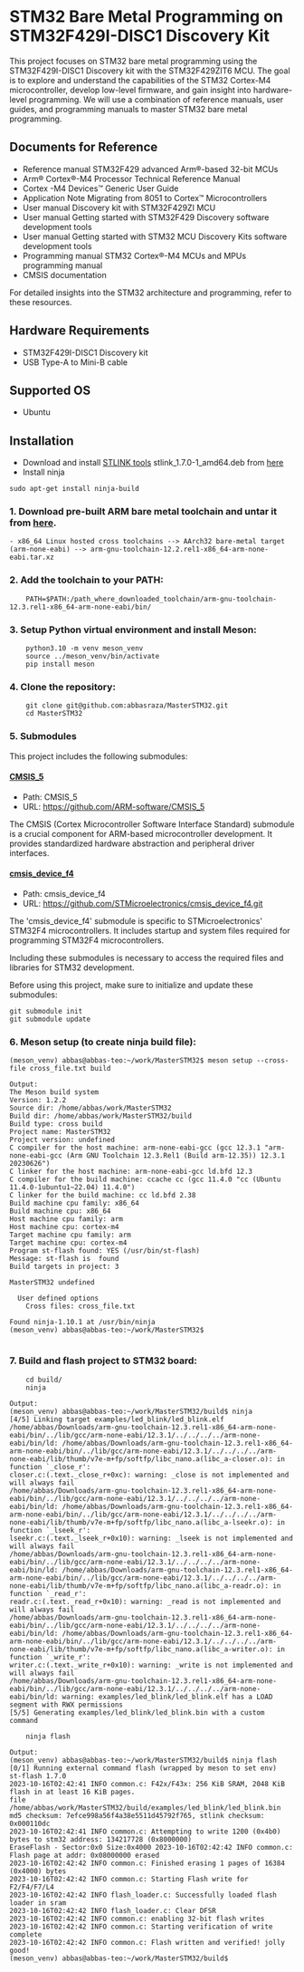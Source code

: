 # STM32 Bare Metal Programming on STM32F429I-DISC1 Discovery Kit

This project focuses on STM32 bare metal programming using the STM32F429I-DISC1 Discovery kit with the STM32F429ZIT6 MCU. The goal is to explore and understand the capabilities of the STM32 Cortex-M4 microcontroller, develop low-level firmware, and gain insight into hardware-level programming. We will use a combination of reference manuals, user guides, and programming manuals to master STM32 bare metal programming.


## Documents for Reference

- Reference manual STM32F429 advanced Arm®-based 32-bit MCUs
- Arm® Cortex®-M4 Processor Technical Reference Manual
- Cortex -M4 Devices™ Generic User Guide
- Application Note Migrating from 8051 to Cortex™ Microcontrollers
- User manual Discovery kit with STM32F429ZI MCU
- User manual Getting started with STM32F429 Discovery software development tools
- User manual Getting started with STM32 MCU Discovery Kits software development tools
- Programming manual STM32 Cortex®-M4 MCUs and MPUs programming manual
- CMSIS documentation

For detailed insights into the STM32 architecture and programming, refer to these resources.


## Hardware Requirements

- STM32F429I-DISC1 Discovery kit
- USB Type-A to Mini-B cable

## Supported OS

- Ubuntu


## Installation
- Download and install [STLINK tools](https://github.com/stlink-org/stlink)  stlink_1.7.0-1_amd64.deb from [here
](https://github.com/stlink-org/stlink/releases)
- Install ninja
```shell
sudo apt-get install ninja-build
```

### 1. Download pre-built ARM bare metal toolchain and untar it from [here](https://developer.arm.com/downloads/-/arm-gnu-toolchain-downloads/12-2-rel1).
    - x86_64 Linux hosted cross toolchains --> AArch32 bare-metal target (arm-none-eabi) --> arm-gnu-toolchain-12.2.rel1-x86_64-arm-none-eabi.tar.xz
### 2. Add the toolchain to your PATH:
```shell
    PATH=$PATH:/path_where_downloaded_toolchain/arm-gnu-toolchain-12.3.rel1-x86_64-arm-none-eabi/bin/
```
### 3. Setup Python virtual environment and install Meson:
```shell
    python3.10 -m venv meson_venv
    source ../meson_venv/bin/activate
    pip install meson
```
### 4. Clone the repository:
```shell
    git clone git@github.com:abbasraza/MasterSTM32.git
    cd MasterSTM32
```
### 5. Submodules

This project includes the following submodules:

#### [CMSIS_5](https://github.com/ARM-software/CMSIS_5)
- Path: CMSIS_5
- URL: https://github.com/ARM-software/CMSIS_5

The CMSIS (Cortex Microcontroller Software Interface Standard) submodule is a crucial component for ARM-based microcontroller development. It provides standardized hardware abstraction and peripheral driver interfaces.

#### [cmsis_device_f4](https://github.com/STMicroelectronics/cmsis_device_f4.git)
- Path: cmsis_device_f4
- URL: https://github.com/STMicroelectronics/cmsis_device_f4.git

The 'cmsis_device_f4' submodule is specific to STMicroelectronics' STM32F4 microcontrollers. It includes startup and system files required for programming STM32F4 microcontrollers.

Including these submodules is necessary to access the required files and libraries for STM32 development.

Before using this project, make sure to initialize and update these submodules:
```shell
git submodule init
git submodule update
```
### 6. Meson setup (to create ninja build file):
```shell
(meson_venv) abbas@abbas-teo:~/work/MasterSTM32$ meson setup --cross-file cross_file.txt build
```
```
Output:
The Meson build system
Version: 1.2.2
Source dir: /home/abbas/work/MasterSTM32
Build dir: /home/abbas/work/MasterSTM32/build
Build type: cross build
Project name: MasterSTM32
Project version: undefined
C compiler for the host machine: arm-none-eabi-gcc (gcc 12.3.1 "arm-none-eabi-gcc (Arm GNU Toolchain 12.3.Rel1 (Build arm-12.35)) 12.3.1 20230626")
C linker for the host machine: arm-none-eabi-gcc ld.bfd 12.3
C compiler for the build machine: ccache cc (gcc 11.4.0 "cc (Ubuntu 11.4.0-1ubuntu1~22.04) 11.4.0")
C linker for the build machine: cc ld.bfd 2.38
Build machine cpu family: x86_64
Build machine cpu: x86_64
Host machine cpu family: arm
Host machine cpu: cortex-m4
Target machine cpu family: arm
Target machine cpu: cortex-m4
Program st-flash found: YES (/usr/bin/st-flash)
Message: st-flash is  found
Build targets in project: 3

MasterSTM32 undefined

  User defined options
    Cross files: cross_file.txt

Found ninja-1.10.1 at /usr/bin/ninja
(meson_venv) abbas@abbas-teo:~/work/MasterSTM32$ 
    
```
### 7. Build and flash project to STM32 board:
```shell
    cd build/
    ninja
```
```
Output:
(meson_venv) abbas@abbas-teo:~/work/MasterSTM32/build$ ninja 
[4/5] Linking target examples/led_blink/led_blink.elf
/home/abbas/Downloads/arm-gnu-toolchain-12.3.rel1-x86_64-arm-none-eabi/bin/../lib/gcc/arm-none-eabi/12.3.1/../../../../arm-none-eabi/bin/ld: /home/abbas/Downloads/arm-gnu-toolchain-12.3.rel1-x86_64-arm-none-eabi/bin/../lib/gcc/arm-none-eabi/12.3.1/../../../../arm-none-eabi/lib/thumb/v7e-m+fp/softfp/libc_nano.a(libc_a-closer.o): in function `_close_r':
closer.c:(.text._close_r+0xc): warning: _close is not implemented and will always fail
/home/abbas/Downloads/arm-gnu-toolchain-12.3.rel1-x86_64-arm-none-eabi/bin/../lib/gcc/arm-none-eabi/12.3.1/../../../../arm-none-eabi/bin/ld: /home/abbas/Downloads/arm-gnu-toolchain-12.3.rel1-x86_64-arm-none-eabi/bin/../lib/gcc/arm-none-eabi/12.3.1/../../../../arm-none-eabi/lib/thumb/v7e-m+fp/softfp/libc_nano.a(libc_a-lseekr.o): in function `_lseek_r':
lseekr.c:(.text._lseek_r+0x10): warning: _lseek is not implemented and will always fail
/home/abbas/Downloads/arm-gnu-toolchain-12.3.rel1-x86_64-arm-none-eabi/bin/../lib/gcc/arm-none-eabi/12.3.1/../../../../arm-none-eabi/bin/ld: /home/abbas/Downloads/arm-gnu-toolchain-12.3.rel1-x86_64-arm-none-eabi/bin/../lib/gcc/arm-none-eabi/12.3.1/../../../../arm-none-eabi/lib/thumb/v7e-m+fp/softfp/libc_nano.a(libc_a-readr.o): in function `_read_r':
readr.c:(.text._read_r+0x10): warning: _read is not implemented and will always fail
/home/abbas/Downloads/arm-gnu-toolchain-12.3.rel1-x86_64-arm-none-eabi/bin/../lib/gcc/arm-none-eabi/12.3.1/../../../../arm-none-eabi/bin/ld: /home/abbas/Downloads/arm-gnu-toolchain-12.3.rel1-x86_64-arm-none-eabi/bin/../lib/gcc/arm-none-eabi/12.3.1/../../../../arm-none-eabi/lib/thumb/v7e-m+fp/softfp/libc_nano.a(libc_a-writer.o): in function `_write_r':
writer.c:(.text._write_r+0x10): warning: _write is not implemented and will always fail
/home/abbas/Downloads/arm-gnu-toolchain-12.3.rel1-x86_64-arm-none-eabi/bin/../lib/gcc/arm-none-eabi/12.3.1/../../../../arm-none-eabi/bin/ld: warning: examples/led_blink/led_blink.elf has a LOAD segment with RWX permissions
[5/5] Generating examples/led_blink/led_blink.bin with a custom command
```
```shell
    ninja flash
```
```
Output:
(meson_venv) abbas@abbas-teo:~/work/MasterSTM32/build$ ninja flash
[0/1] Running external command flash (wrapped by meson to set env)
st-flash 1.7.0
2023-10-16T02:42:41 INFO common.c: F42x/F43x: 256 KiB SRAM, 2048 KiB flash in at least 16 KiB pages.
file /home/abbas/work/MasterSTM32/build/examples/led_blink/led_blink.bin md5 checksum: 7efce998a56f4a38e5511d45792f765, stlink checksum: 0x000110dc
2023-10-16T02:42:41 INFO common.c: Attempting to write 1200 (0x4b0) bytes to stm32 address: 134217728 (0x8000000)
EraseFlash - Sector:0x0 Size:0x4000 2023-10-16T02:42:42 INFO common.c: Flash page at addr: 0x08000000 erased
2023-10-16T02:42:42 INFO common.c: Finished erasing 1 pages of 16384 (0x4000) bytes
2023-10-16T02:42:42 INFO common.c: Starting Flash write for F2/F4/F7/L4
2023-10-16T02:42:42 INFO flash_loader.c: Successfully loaded flash loader in sram
2023-10-16T02:42:42 INFO flash_loader.c: Clear DFSR
2023-10-16T02:42:42 INFO common.c: enabling 32-bit flash writes
2023-10-16T02:42:42 INFO common.c: Starting verification of write complete
2023-10-16T02:42:42 INFO common.c: Flash written and verified! jolly good!
(meson_venv) abbas@abbas-teo:~/work/MasterSTM32/build$ 
```
